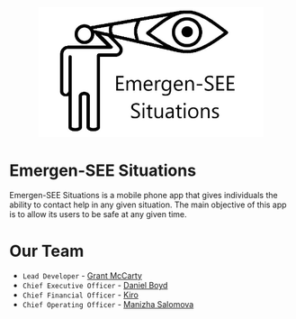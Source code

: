 <p align="center">
<img src="https://github.com/GrantMcCarty/Emergen-SEE-Situations/blob/master/Emergen-SEE.jpg"
alt="Emergen-SEE Situations"
width="400"
/>
</p>

# Emergen-SEE Situations
Emergen-SEE Situations is a mobile phone app that gives individuals the ability to contact help in any given situation. The main objective of this app is to allow its users to be safe at any given time.

# Our Team
* `Lead Developer` - [Grant McCarty](https://github.com/GrantMcCarty)
* `Chief Executive Officer` - [Daniel Boyd](https://github.com/jdboyd196)
* `Chief Financial Officer` - [Kiro](https://github.com/)
*  `Chief Operating Officer` - [Manizha Salomova](https://github.com/manizha83)
